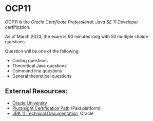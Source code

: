 # OCP11

OCP11 is the _Oracle Certificate Professional: Java SE 11 Developer_
certification.

As of March 2023, the exam is 90 minutes long with 50 multiple choice questions.

Question will be one of the following:

- Coding questions
- Theoretical Java questions
- Command line questions
- General theoretical questions

## External Resources:

- [Oracle University](https://education.oracle.com/java-se-11-developer-also-available-in-chs-for-taiwan/pexam_1Z0-819)
- [Pluralsight Certification Path](https://app.pluralsight.com/paths/certificate/java-se-11-developer-certification-1z0-819)
  (Paid platform)
- [JDK 11 Technical Documentation](https://docs.oracle.com/en/java/javase/11/),
  Oracle
